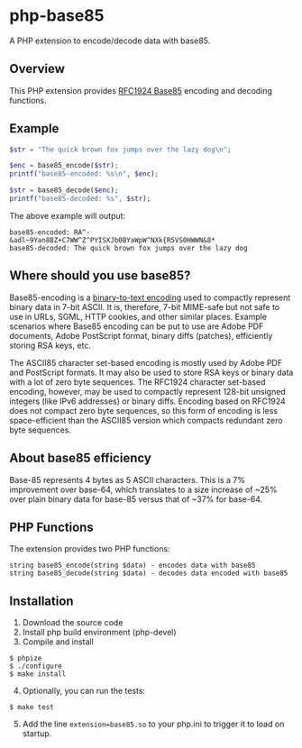 php-base85
==========

A PHP extension to encode/decode data with base85.

Overview
--------
This PHP extension provides [RFC1924 Base85](http://tools.ietf.org/html/rfc1924)
encoding and decoding functions.

Example
-------
```php
$str = "The quick brown fox jumps over the lazy dog\n";

$enc = base85_encode($str);
printf("base85-encoded: %s\n", $enc);

$str = base85_decode($enc);
printf("base85-decoded: %s", $str);
```

The above example will output:

```
base85-encoded: RA^-&adl~9Yan8BZ+C7WW^Z^PYISXJb0BYaWpW^NXk{R5VS0HWWN&8*
base85-decoded: The quick brown fox jumps over the lazy dog
```

Where should you use base85?
----------------------------
Base85-encoding is a [binary-to-text encoding](http://en.wikipedia.org/wiki/Binary-to-text_encoding)
used to compactly represent binary data in 7-bit ASCII.
It is, therefore, 7-bit MIME-safe but not safe to use in URLs, SGML, HTTP
cookies, and other similar places. Example scenarios where Base85 encoding
can be put to use are Adobe PDF documents, Adobe PostScript format, binary
diffs (patches), efficiently storing RSA keys, etc.

The ASCII85 character set-based encoding is mostly used by Adobe PDF and
PostScript formats. It may also be used to store RSA keys or binary data
with a lot of zero byte sequences. The RFC1924 character set-based encoding,
however, may be used to compactly represent 128-bit unsigned integers (like
IPv6 addresses) or binary diffs. Encoding based on RFC1924 does not compact
zero byte sequences, so this form of encoding is less space-efficient than
the ASCII85 version which compacts redundant zero byte sequences.

About base85 efficiency
-----------------------
Base-85 represents 4 bytes as 5 ASCII characters. This is a 7% improvement
over base-64, which translates to a size increase of ~25% over plain
binary data for base-85 versus that of ~37% for base-64.
  
PHP Functions
-------------
The extension provides two PHP functions:

```
string base85_encode(string $data) - encodes data with base85
string base85_decode(string $data) - decodes data encoded with base85
```

Installation
------------

1. Download the source code
2. Install php build environment (php-devel)
3. Compile and install
```
$ phpize
$ ./configure
$ make install
```
4. Optionally, you can run the tests:
```
$ make test
```
5. Add the line `extension=base85.so` to your php.ini to trigger it to load on startup.

